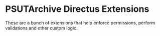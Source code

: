 # PSUTArchive Directus Extensions

These are a bunch of extensions that help enforce permissions, perform validations and other custom logic.
